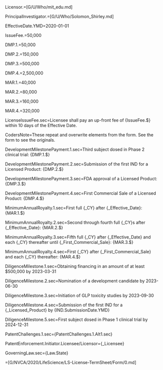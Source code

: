Licensor.=[G/U/Who/mit_edu.md]

PrincipalInvestigator.=[G/U/Who/Solomon_Shirley.md]

EffectiveDate.YMD=2020-01-01

IssueFee.$=$50,000

DMP.1.$=$50,000

DMP.2.$=$150,000

DMP.3.$=$500,000

DMP.4.$=$2,500,000

MAR.1.$=$40,000

MAR.2.$=$80,000

MAR.3.$=$160,000

MAR.4.$=$320,000

LicenseIssueFee.sec=Licensee shall pay an up-front fee of {IssueFee.$} within 10 days of the Effective Date.

CodersNote=These repeat and overwrite elements from the form. See the form to see the originals.

DevelopmentMilestonePayment.1.sec=Third subject dosed in Phase 2 clinical trial: {DMP.1.$} 

DevelopmentMilestonePayment.2.sec=Submission of the first IND for a Licensed Product: {DMP.2.$}  

DevelopmentMilestonePayment.3.sec=FDA approval of a Licensed Product: {DMP.3.$}

DevelopmentMilestonePayment.4.sec=First Commercial Sale of a Licensed Product: {DMP.4.$}


MinimumAnnualRoyalty.1.sec=First full {_CY} after {_Effective_Date}: {MAR.1.$}

MinimumAnnualRoyalty.2.sec=Second through fourth full {_CY}s after {_Effective_Date}: {MAR.2.$}

MinimumAnnualRoyalty.3.sec=Fifth full {_CY} after {_Effective_Date} and each {_CY} thereafter until {_First_Commercial_Sale}:  {MAR.3.$}

MinimumAnnualRoyalty.4.sec=First {_CY} after {_First_Commercial_Sale} and each {_CY} thereafter: {MAR.4.$}

DiligenceMilestone.1.sec=Obtaining financing in an amount of at least $500,000 by 2023-03-31

DiligenceMilestone.2.sec=Nomination of a development candidate by 2023-06-30

DiligenceMilestone.3.sec=Initiation of GLP toxicity studies by 2023-09-30

DiligenceMilestone.4.sec=Submission of the first IND for a {_Licensed_Product} by {IND.SubmissionDate.YMD}

DiligenceMilestone.5.sec=First subject dosed in Phase 1 clinical trial by 2024-12-31


PatentChallenges.1.sec={PatentChallenges.1.Alt1.sec}

PatentEnforcement.Initiator.Licensee/Licensor={_Licensee}

GoverningLaw.sec={Law.State}


=[G/NVCA/2020/LifeScience/LS-License-TermSheet/Form/0.md]
